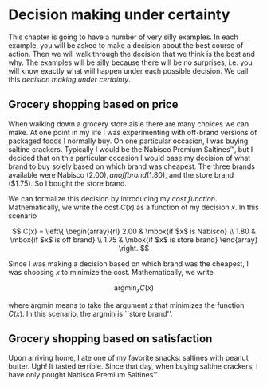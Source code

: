 # Decision making under certainty

This chapter is going to have a number of very silly examples. 
In each example, you will be asked to make a decision about the best course of action. 
Then we will walk through the decision that we think is the best and why. 
The examples will be silly because there will be no surprises, i.e. you will know exactly what will happen under each possible decision. 
We call this *decision making under certainty*.


## Grocery shopping based on price

When walking down a grocery store aisle there are many choices we can make. 
At one point in my life I was experimenting with off-brand versions of packaged foods I normally buy.
On one particular occasion, I was buying saltine crackers.
Typically I would be the Nabisco Premium Saltines&trade;, but I decided that on this particular occasion I would base my decision of what brand to buy solely based on which brand was cheapest. 
The three brands available were Nabisco ($2.00), an off brand ($1.80), and the store brand ($1.75).
So I bought the store brand. 

We can formalize this decision by introducing my *cost function*.
Mathematically, we write the cost $C(x)$ as a function of my decision $x$.
In this scenario

$$
C(x) = \left\{ \begin{array}{rl}
2.00 & \mbox{if $x$ is Nabisco} \\
1.80 & \mbox{if $x$ is off brand} \\
1.75 & \mbox{if $x$ is store brand}
\end{array} \right.
$$

Since I was making a decision based on which brand was the cheapest, I was choosing $x$ to minimize the cost.
Mathematically, we write

$$ 
\mbox{argmin}_x C(x)
$$

where argmin means to take the argument $x$ that minimizes the function $C(x)$. 
In this scenario, the argmin is ``store brand''. 


## Grocery shopping based on satisfaction

Upon arriving home, I ate one of my favorite snacks: saltines with peanut butter. 
Ugh! 
It tasted terrible. 
Since that day, when buying saltine crackers, I have only pought Nabisco Premium Saltines&trade;.



